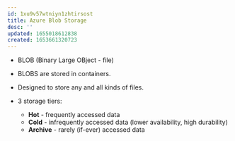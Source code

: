 ```yaml
---
id: 1xu9v57wtniyn1zhtirsost
title: Azure Blob Storage
desc: ''
updated: 1655018612838
created: 1653661320723
---
```


* BLOB (Binary Large OBject - file)

* BLOBS are stored in containers.

* Designed to store any and all kinds of files.

* 3 storage tiers:  
  * **Hot** - frequently accessed data
  * **Cold** - infrequently accessed data (lower availability, high durability)
  * **Archive** - rarely (if-ever) accessed data